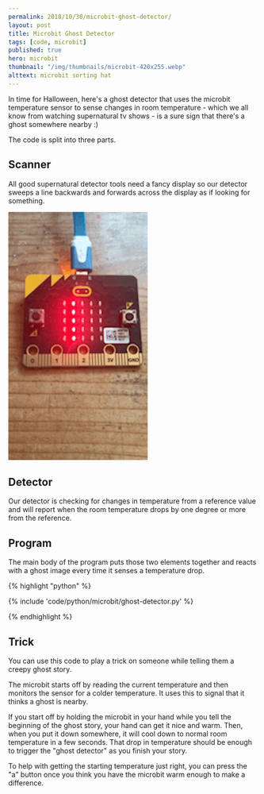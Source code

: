 ```yaml
---
permalink: 2018/10/30/microbit-ghost-detector/
layout: post
title: Microbit Ghost Detector
tags: [code, microbit]
published: true
hero: microbit
thumbnail: "/img/thumbnails/microbit-420x255.webp"
alttext: microbit sorting hat
---
```


In time for Halloween, here's a ghost detector that uses the microbit temperature sensor to sense
changes in room temperature - which we all know from watching supernatural tv shows - is a sure sign that
there's a ghost somewhere nearby :)

The code is split into three parts.

## Scanner

All good supernatural detector tools need a fancy display so our detector sweeps a line backwards and forwards
across the display as if looking for something.

![microbit sweep display](/img/posts/ghost-detector/sweep-detector.gif)

## Detector

Our detector is checking for changes in temperature from a reference value and will report when the room temperature
drops by one degree or more from the reference.

## Program

The main body of the program puts those two elements together and reacts with a ghost image every time it senses
a temperature drop.

{% highlight "python" %}

{% include 'code/python/microbit/ghost-detector.py' %}

{% endhighlight %}

## Trick

You can use this code to play a trick on someone while telling them a creepy ghost story.

The microbit starts off by reading the current temperature and then monitors the sensor
for a colder temperature. It uses this to signal that it thinks a ghost is nearby.

If you start off by holding the microbit in your hand while you tell the beginning of the ghost story,
your hand can get it nice and warm. Then, when you put it down somewhere, it will cool down to normal
room temperature in a few seconds. That drop in temperature should be enough to trigger the "ghost
detector" as you finish your story.

To help with getting the starting temperature just right, you can press the "a" button once you think you have
the microbit warm enough to make a difference.
